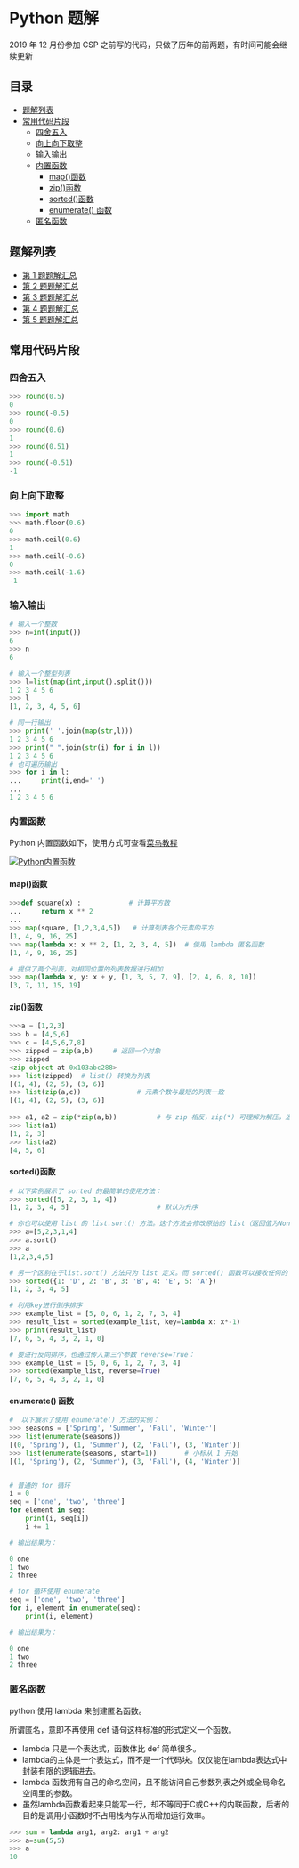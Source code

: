 # Python 题解

2019 年 12 月份参加 CSP 之前写的代码，只做了历年的前两题，有时间可能会继续更新

## 目录

- [题解列表](#题解列表)
- [常用代码片段](#常用代码片段)
    - [四舍五入](#四舍五入)
    - [向上向下取整](#向上向下取整)
    - [输入输出](#输入输出)
    - [内置函数](#内置函数)
      - [map()函数](#map函数)
      - [zip()函数](#zip函数)
      - [sorted()函数](#sorted函数)
      - [enumerate() 函数](#enumerate-函数)
    - [匿名函数](#匿名函数)

## 题解列表

- [第 1 题题解汇总](题解汇总/第1题题解汇总.ipynb)
- [第 2 题题解汇总](题解汇总/第2题题解汇总.ipynb)
- [第 3 题题解汇总](题解汇总/第3题题解汇总.ipynb)
- [第 4 题题解汇总](题解汇总/第4题题解汇总.ipynb)
- [第 5 题题解汇总](题解汇总/第5题题解汇总.ipynb)

## 常用代码片段

### 四舍五入

```python
>>> round(0.5)
0
>>> round(-0.5)
0
>>> round(0.6)
1
>>> round(0.51)
1
>>> round(-0.51)
-1
```

### 向上向下取整

```python
>>> import math
>>> math.floor(0.6)
0
>>> math.ceil(0.6)
1
>>> math.ceil(-0.6)
0
>>> math.ceil(-1.6)
-1
```

### 输入输出

```python
# 输入一个整数
>>> n=int(input())
6
>>> n
6

# 输入一个整型列表
>>> l=list(map(int,input().split()))
1 2 3 4 5 6
>>> l
[1, 2, 3, 4, 5, 6]

# 同一行输出
>>> print(' '.join(map(str,l)))
1 2 3 4 5 6
>>> print(" ".join(str(i) for i in l))
1 2 3 4 5 6
# 也可遍历输出
>>> for i in l:
...     print(i,end=' ')
...
1 2 3 4 5 6
```

### 内置函数

Python 内置函数如下，使用方式可查看[菜鸟教程](https://www.runoob.com/python3/python3-built-in-functions.html)

[![Python内置函数](https://cdn.jsdelivr.net/gh/eternidad33/picbed/img/QQ%E6%88%AA%E5%9B%BE20200822184129.png)](https://www.runoob.com/python3/python3-built-in-functions.html)

#### map()函数

```python
>>>def square(x) :            # 计算平方数
...     return x ** 2
...
>>> map(square, [1,2,3,4,5])   # 计算列表各个元素的平方
[1, 4, 9, 16, 25]
>>> map(lambda x: x ** 2, [1, 2, 3, 4, 5])  # 使用 lambda 匿名函数
[1, 4, 9, 16, 25]

# 提供了两个列表，对相同位置的列表数据进行相加
>>> map(lambda x, y: x + y, [1, 3, 5, 7, 9], [2, 4, 6, 8, 10])
[3, 7, 11, 15, 19]
```

#### zip()函数

```python
>>>a = [1,2,3]
>>> b = [4,5,6]
>>> c = [4,5,6,7,8]
>>> zipped = zip(a,b)     # 返回一个对象
>>> zipped
<zip object at 0x103abc288>
>>> list(zipped)  # list() 转换为列表
[(1, 4), (2, 5), (3, 6)]
>>> list(zip(a,c))              # 元素个数与最短的列表一致
[(1, 4), (2, 5), (3, 6)]
 
>>> a1, a2 = zip(*zip(a,b))          # 与 zip 相反，zip(*) 可理解为解压，返回二维矩阵式
>>> list(a1)
[1, 2, 3]
>>> list(a2)
[4, 5, 6]
```

#### sorted()函数

```python
# 以下实例展示了 sorted 的最简单的使用方法：
>>> sorted([5, 2, 3, 1, 4])
[1, 2, 3, 4, 5]                      # 默认为升序

# 你也可以使用 list 的 list.sort() 方法。这个方法会修改原始的 list（返回值为None）。通常这个方法不如sorted()方便-如果你不需要原始的 list，list.sort()方法效率会稍微高一些。
>>> a=[5,2,3,1,4]
>>> a.sort()
>>> a
[1,2,3,4,5]

# 另一个区别在于list.sort() 方法只为 list 定义。而 sorted() 函数可以接收任何的 iterable。
>>> sorted({1: 'D', 2: 'B', 3: 'B', 4: 'E', 5: 'A'})
[1, 2, 3, 4, 5]

# 利用key进行倒序排序
>>> example_list = [5, 0, 6, 1, 2, 7, 3, 4]
>>> result_list = sorted(example_list, key=lambda x: x*-1)
>>> print(result_list)
[7, 6, 5, 4, 3, 2, 1, 0]

# 要进行反向排序，也通过传入第三个参数 reverse=True：
>>> example_list = [5, 0, 6, 1, 2, 7, 3, 4]
>>> sorted(example_list, reverse=True)
[7, 6, 5, 4, 3, 2, 1, 0]
```

#### enumerate() 函数

```python
#  以下展示了使用 enumerate() 方法的实例：
>>> seasons = ['Spring', 'Summer', 'Fall', 'Winter']
>>> list(enumerate(seasons))
[(0, 'Spring'), (1, 'Summer'), (2, 'Fall'), (3, 'Winter')]
>>> list(enumerate(seasons, start=1))       # 小标从 1 开始
[(1, 'Spring'), (2, 'Summer'), (3, 'Fall'), (4, 'Winter')]


# 普通的 for 循环
i = 0
seq = ['one', 'two', 'three']
for element in seq:
    print(i, seq[i])
    i += 1

# 输出结果为：

0 one
1 two
2 three

# for 循环使用 enumerate
seq = ['one', 'two', 'three']
for i, element in enumerate(seq):
    print(i, element)

# 输出结果为：

0 one
1 two
2 three
```

### 匿名函数
python 使用 lambda 来创建匿名函数。

所谓匿名，意即不再使用 def 语句这样标准的形式定义一个函数。

- lambda 只是一个表达式，函数体比 def 简单很多。
- lambda的主体是一个表达式，而不是一个代码块。仅仅能在lambda表达式中封装有限的逻辑进去。
- lambda 函数拥有自己的命名空间，且不能访问自己参数列表之外或全局命名空间里的参数。
- 虽然lambda函数看起来只能写一行，却不等同于C或C++的内联函数，后者的目的是调用小函数时不占用栈内存从而增加运行效率。

```python
>>> sum = lambda arg1, arg2: arg1 + arg2
>>> a=sum(5,5)
>>> a
10
```

